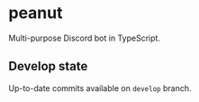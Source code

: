 # peanut
Multi-purpose Discord bot in TypeScript.

## Develop state

Up-to-date commits available on `develop` branch.
